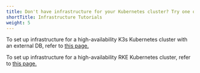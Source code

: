 ```yaml
---
title: Don't have infrastructure for your Kubernetes cluster? Try one of these tutorials.
shortTitle: Infrastructure Tutorials
weight: 5
---
```


To set up infrastructure for a high-availability K3s Kubernetes cluster with an external DB, refer to [this page.](../how-to-guides/new-user-guides/infrastructure-setup/ha-k3s-kubernetes-cluster.md)


To set up infrastructure for a high-availability RKE Kubernetes cluster, refer to [this page.](../how-to-guides/new-user-guides/infrastructure-setup/ha-rke1-kubernetes-cluster.md)
